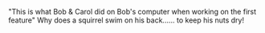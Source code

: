 "This is what Bob & Carol did on Bob's computer when working on the first feature"
Why does a squirrel swim on his back...... to keep his nuts dry!

